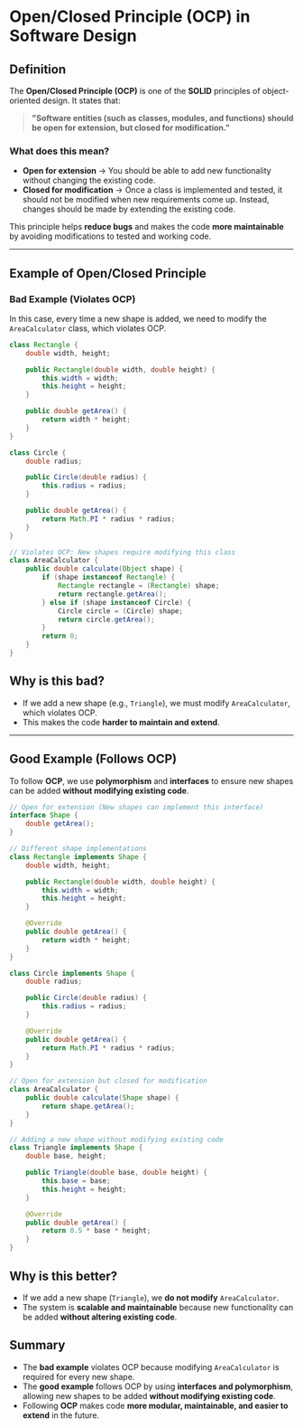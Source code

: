 # **Open/Closed Principle (OCP) in Software Design**

## **Definition**
The **Open/Closed Principle (OCP)** is one of the **SOLID** principles of object-oriented design. It states that:

> **"Software entities (such as classes, modules, and functions) should be open for extension, but closed for modification."**

### **What does this mean?**
- **Open for extension** → You should be able to add new functionality without changing the existing code.
- **Closed for modification** → Once a class is implemented and tested, it should not be modified when new requirements come up. Instead, changes should be made by extending the existing code.

This principle helps **reduce bugs** and makes the code **more maintainable** by avoiding modifications to tested and working code.

---

## **Example of Open/Closed Principle**

### **Bad Example (Violates OCP)**
In this case, every time a new shape is added, we need to modify the `AreaCalculator` class, which violates OCP.

```java
class Rectangle {
    double width, height;

    public Rectangle(double width, double height) {
        this.width = width;
        this.height = height;
    }

    public double getArea() {
        return width * height;
    }
}

class Circle {
    double radius;

    public Circle(double radius) {
        this.radius = radius;
    }

    public double getArea() {
        return Math.PI * radius * radius;
    }
}

// Violates OCP: New shapes require modifying this class
class AreaCalculator {
    public double calculate(Object shape) {
        if (shape instanceof Rectangle) {
            Rectangle rectangle = (Rectangle) shape;
            return rectangle.getArea();
        } else if (shape instanceof Circle) {
            Circle circle = (Circle) shape;
            return circle.getArea();
        }
        return 0;
    }
}
```
## Why is this bad?
- If we add a new shape (e.g., `Triangle`), we must modify `AreaCalculator`, which violates OCP.  
- This makes the code **harder to maintain and extend**.  

---

## Good Example (Follows OCP)

To follow **OCP**, we use **polymorphism** and **interfaces** to ensure new shapes can be added **without modifying existing code**.  

```java
// Open for extension (New shapes can implement this interface)
interface Shape {
    double getArea();
}

// Different shape implementations
class Rectangle implements Shape {
    double width, height;

    public Rectangle(double width, double height) {
        this.width = width;
        this.height = height;
    }

    @Override
    public double getArea() {
        return width * height;
    }
}

class Circle implements Shape {
    double radius;

    public Circle(double radius) {
        this.radius = radius;
    }

    @Override
    public double getArea() {
        return Math.PI * radius * radius;
    }
}

// Open for extension but closed for modification
class AreaCalculator {
    public double calculate(Shape shape) {
        return shape.getArea();
    }
}

// Adding a new shape without modifying existing code
class Triangle implements Shape {
    double base, height;

    public Triangle(double base, double height) {
        this.base = base;
        this.height = height;
    }

    @Override
    public double getArea() {
        return 0.5 * base * height;
    }
}
```

## Why is this better?
- If we add a new shape (`Triangle`), we **do not modify** `AreaCalculator`.  
- The system is **scalable and maintainable** because new functionality can be added **without altering existing code**.  

## Summary
- The **bad example** violates OCP because modifying `AreaCalculator` is required for every new shape.  
- The **good example** follows OCP by using **interfaces and polymorphism**, allowing new shapes to be added **without modifying existing code**.  
- Following **OCP** makes code **more modular, maintainable, and easier to extend** in the future.  